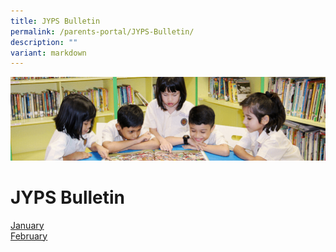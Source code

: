 ```yaml
---
title: JYPS Bulletin
permalink: /parents-portal/JYPS-Bulletin/
description: ""
variant: markdown
---
```

![](/images/banner.gif)

JYPS Bulletin
=============


[January](/files/January_Bulletin_2025_Final.pdf) <br>
[February](/files/February_Bulletin_2025_Final.pdf) <br>